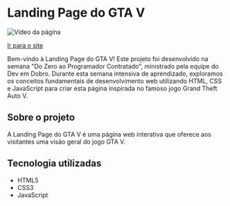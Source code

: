 # <strong>Landing Page do GTA V</strong>

<img src="tela.gif" alt="Video da página">

<a href="https://joaopaulo04.github.io/projeto-gta/" target="_blank">Ir para o site</a>

<p>Bem-vindo à Landing Page do GTA V! Este projeto foi desenvolvido na semana "Do Zero ao Programador Contratado", ministrado pela equipe do Dev em Dobro. Durante esta semana intensiva de aprendizado, exploramos os conceitos fundamentais de desenvolvimento web utilizando HTML, CSS e JavaScript para criar esta página inspirada no famoso jogo Grand Theft Auto V.</p>

## <strong>Sobre o projeto</strong>
<p>A Landing Page do GTA V é uma página web interativa que oferece aos visitantes uma visão geral do jogo GTA V.</p>

## Tecnologia utilizadas
- HTML5
- CSS3
- JavaScript


